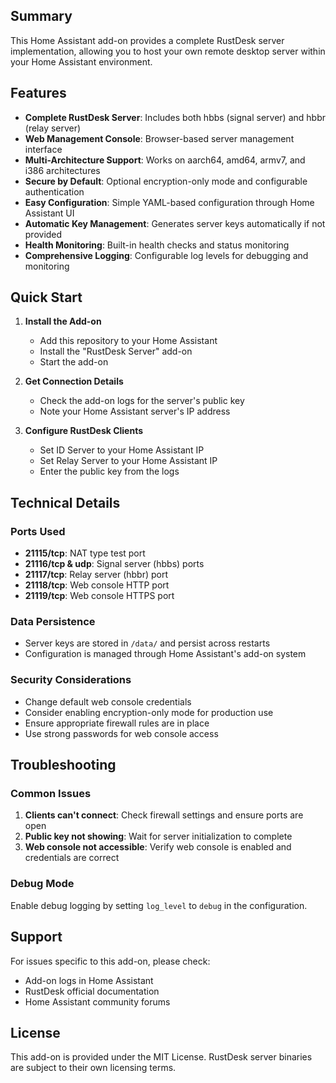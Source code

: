 ## Summary

This Home Assistant add-on provides a complete RustDesk server implementation, allowing you to host your own remote desktop server within your Home Assistant environment.

## Features

- **Complete RustDesk Server**: Includes both hbbs (signal server) and hbbr (relay server)
- **Web Management Console**: Browser-based server management interface
- **Multi-Architecture Support**: Works on aarch64, amd64, armv7, and i386 architectures
- **Secure by Default**: Optional encryption-only mode and configurable authentication
- **Easy Configuration**: Simple YAML-based configuration through Home Assistant UI
- **Automatic Key Management**: Generates server keys automatically if not provided
- **Health Monitoring**: Built-in health checks and status monitoring
- **Comprehensive Logging**: Configurable log levels for debugging and monitoring

## Quick Start

1. **Install the Add-on**

   - Add this repository to your Home Assistant
   - Install the "RustDesk Server" add-on
   - Start the add-on

2. **Get Connection Details**

   - Check the add-on logs for the server's public key
   - Note your Home Assistant server's IP address

3. **Configure RustDesk Clients**
   - Set ID Server to your Home Assistant IP
   - Set Relay Server to your Home Assistant IP
   - Enter the public key from the logs

## Technical Details

### Ports Used

- **21115/tcp**: NAT type test port
- **21116/tcp & udp**: Signal server (hbbs) ports
- **21117/tcp**: Relay server (hbbr) port
- **21118/tcp**: Web console HTTP port
- **21119/tcp**: Web console HTTPS port

### Data Persistence

- Server keys are stored in `/data/` and persist across restarts
- Configuration is managed through Home Assistant's add-on system

### Security Considerations

- Change default web console credentials
- Consider enabling encryption-only mode for production use
- Ensure appropriate firewall rules are in place
- Use strong passwords for web console access

## Troubleshooting

### Common Issues

1. **Clients can't connect**: Check firewall settings and ensure ports are open
2. **Public key not showing**: Wait for server initialization to complete
3. **Web console not accessible**: Verify web console is enabled and credentials are correct

### Debug Mode

Enable debug logging by setting `log_level` to `debug` in the configuration.

## Support

For issues specific to this add-on, please check:

- Add-on logs in Home Assistant
- RustDesk official documentation
- Home Assistant community forums

## License

This add-on is provided under the MIT License. RustDesk server binaries are subject to their own licensing terms.
